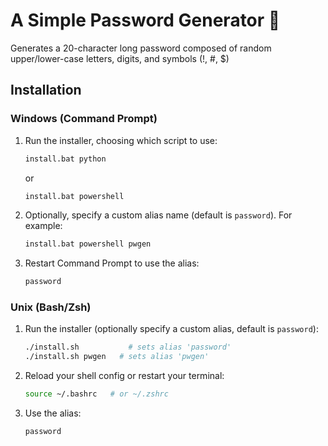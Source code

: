 # A Simple Password Generator 🔐
Generates a 20-character long password composed of random upper/lower-case letters, digits, and symbols (!, #, $)

## Installation

### Windows (Command Prompt)

1. Run the installer, choosing which script to use:

   ```cmd
   install.bat python
   ```
   or
   ```cmd
   install.bat powershell
   ```
2. Optionally, specify a custom alias name (default is `password`). For example:
    ```cmd
    install.bat powershell pwgen
    ```
3. Restart Command Prompt to use the alias:
   ```cmd
   password
   ```

### Unix (Bash/Zsh)

1. Run the installer (optionally specify a custom alias, default is `password`):

   ```sh
   ./install.sh           # sets alias 'password'
   ./install.sh pwgen   # sets alias 'pwgen'
   ```
2. Reload your shell config or restart your terminal:
   ```sh
   source ~/.bashrc   # or ~/.zshrc
   ```
3. Use the alias:
   ```sh
   password
   ```

